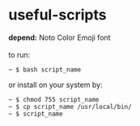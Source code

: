 # useful-scripts

<b>depend:</b> Noto Color Emoji font
<br/>
<br/>
to run:
```
~ $ bash script_name
```
or install on your system by:
```
~ $ chmod 755 script_name
~ $ cp script_name /usr/local/bin/
~ $ script_name
```

